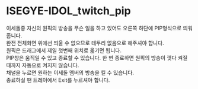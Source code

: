 # ISEGYE-IDOL_twitch_pip
이세돌중 자신의 원픽의 방송을 무슨 일을 하고 있어도 오른쪽 하단에 PIP형식으로 띄워줍니다.  
완전 전체화면 위에선 띄울 수 없으므로 테두리 없음으로 해주셔야 합니다.  
원픽은 드래그에서 제일 첫번째 위치로 옮기면 됩니다.  
PIP창은 움직일 수 있고 종료할 수 있습니다. 한 번 종료하면 원픽의 방송이 껏다 켜질 때까지 자동으로 켜지지 않습니다.  
채널을 누르면 원하는 이세돌 멤버의 방송을 킬 수 있습니다.  
종료하실 땐 트레이에서 Exit를 누르셔야 합니다.  
